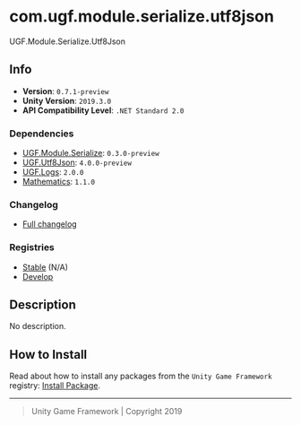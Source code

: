 # com.ugf.module.serialize.utf8json

UGF.Module.Serialize.Utf8Json

## Info

- **Version**: `0.7.1-preview`
- **Unity Version**: `2019.3.0`
- **API Compatibility Level**: `.NET Standard 2.0`

### Dependencies

- [UGF.Module.Serialize](https://github.com/unity-game-framework/ugf-module-serialize): `0.3.0-preview`
- [UGF.Utf8Json](https://github.com/unity-game-framework/ugf-utf8json): `4.0.0-preview`
- [UGF.Logs](https://github.com/unity-game-framework/ugf-logs): `2.0.0`
- [Mathematics](https://bintray.com/unity/unity/com.unity.mathematics): `1.1.0`

### Changelog

- [Full changelog][1]

### Registries

- [Stable][2] (N/A)
- [Develop][3]

## Description

No description.

## How to Install

Read about how to install any packages from the `Unity Game Framework` registry: [Install Package][4].

---
> Unity Game Framework | Copyright 2019

[1]: changelog.md
[2]: https://bintray.com/unity-game-framework/stable/com.ugf.module.serialize.utf8json
[3]: https://bintray.com/unity-game-framework/dev/com.ugf.module.serialize.utf8json
[4]: https://github.com/unity-game-framework/ugf-documentation/wiki/Install-Package
